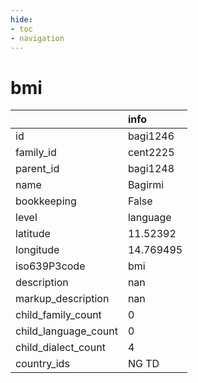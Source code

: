 ```yaml
---
hide:
- toc
- navigation
---
```

# bmi
|                      | info      |
|:---------------------|:----------|
| id                   | bagi1246  |
| family_id            | cent2225  |
| parent_id            | bagi1248  |
| name                 | Bagirmi   |
| bookkeeping          | False     |
| level                | language  |
| latitude             | 11.52392  |
| longitude            | 14.769495 |
| iso639P3code         | bmi       |
| description          | nan       |
| markup_description   | nan       |
| child_family_count   | 0         |
| child_language_count | 0         |
| child_dialect_count  | 4         |
| country_ids          | NG TD     |